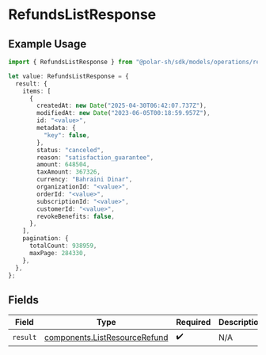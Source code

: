 # RefundsListResponse

## Example Usage

```typescript
import { RefundsListResponse } from "@polar-sh/sdk/models/operations/refundslist.js";

let value: RefundsListResponse = {
  result: {
    items: [
      {
        createdAt: new Date("2025-04-30T06:42:07.737Z"),
        modifiedAt: new Date("2023-06-05T00:18:59.957Z"),
        id: "<value>",
        metadata: {
          "key": false,
        },
        status: "canceled",
        reason: "satisfaction_guarantee",
        amount: 648504,
        taxAmount: 367326,
        currency: "Bahraini Dinar",
        organizationId: "<value>",
        orderId: "<value>",
        subscriptionId: "<value>",
        customerId: "<value>",
        revokeBenefits: false,
      },
    ],
    pagination: {
      totalCount: 938959,
      maxPage: 284330,
    },
  },
};
```

## Fields

| Field                                                                          | Type                                                                           | Required                                                                       | Description                                                                    |
| ------------------------------------------------------------------------------ | ------------------------------------------------------------------------------ | ------------------------------------------------------------------------------ | ------------------------------------------------------------------------------ |
| `result`                                                                       | [components.ListResourceRefund](../../models/components/listresourcerefund.md) | :heavy_check_mark:                                                             | N/A                                                                            |